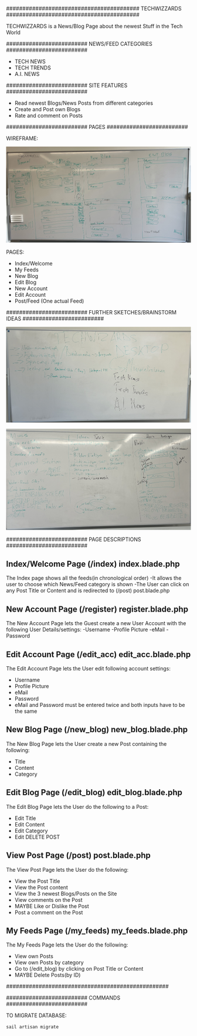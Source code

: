 #########################################
TECHWIZZARDS
#########################################

TECHWIZZARDS is a News/Blog Page about the newest Stuff in the Tech World


#########################
NEWS/FEED CATEGORIES
#########################

-	TECH NEWS
-	TECH TRENDS
-	A.I. NEWS


#########################
SITE FEATURES
#########################

-	Read newest Blogs/News Posts from different categories
-	Create and Post own Blogs
-	Rate and comment on Posts


#########################
PAGES
#########################

WIREFRAME:


![Wireframe Screenshot](./workspace_pictures/IMG_0412.jpg)


PAGES:

-	Index/Welcome
-	My Feeds
-	New Blog
-	Edit Blog
-	New Account
-	Edit Account
-	Post/Feed (One actual Feed)



#########################
FURTHER SKETCHES/BRAINSTORM IDEAS
#########################

![Brainstorm 1](./workspace_pictures/IMG_0411.jpg)


![Brainstorm 2](./workspace_pictures/IMG_0414.jpg)


#########################
PAGE DESCRIPTIONS
#########################


##   Index/Welcome Page (/index) index.blade.php

The Index page shows all the feeds(in chronological order)
-It allows the user to choose which News/Feed category is shown
-The User can click on any Post Title or Content and is redirected to (/post) post.blade.php


##   New Account Page (/register) register.blade.php

The New Account Page lets the Guest create a new User Account with the following User Details/settings:
-Username
-Profile Picture
-eMail
-Password


##   Edit Account Page (/edit_acc) edit_acc.blade.php

The Edit Account Page lets the User edit following account settings:

-   Username
-   Profile Picture
-   eMail
-   Password
-   eMail and Password must be entered twice and both inputs have to be the same


##   New Blog Page (/new_blog) new_blog.blade.php

The New Blog Page lets the User create a new Post containing the following:

-   Title
-   Content
-   Category


##   Edit Blog Page (/edit_blog) edit_blog.blade.php

The Edit Blog Page lets the User do the following to a Post:

-   Edit Title
-   Edit Content
-   Edit Category
-   Edit DELETE POST


##   View Post Page (/post) post.blade.php

The View Post Page lets the User do the following:

-   View the Post Title
-   View the Post content
-   View the 3 newest Blogs/Posts on the Site
-   View comments on the Post
-   MAYBE Like or Dislike the Post
-   Post a comment on the Post


## My Feeds Page (/my_feeds) my_feeds.blade.php

The My Feeds Page lets the User do the following:

-   View own Posts
-   View own Posts by category
-   Go to (/edit_blog) by clicking on Post Title or Content
-   MAYBE Delete Posts(by ID)

##################################################




#########################
COMMANDS
#########################

TO MIGRATE DATABASE:

    sail artisan migrate

